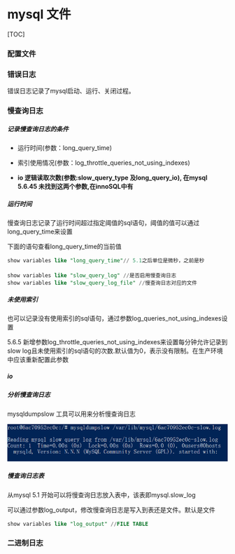 # mysql 文件

[TOC]



### 配置文件

### 错误日志

错误日志记录了mysql启动、运行、关闭过程。

### 慢查询日志

##### 记录慢查询日志的条件

* 运行时间(参数：long_query_time)

* 索引使用情况(参数：log_throttle_queries_not_using_indexes)

* **io 逻辑读取次数(参数:slow_query_type 及long_query_io), 在mysql 5.6.45 未找到这两个参数,在innoSQL中有**

  



##### 运行时间

慢查询日志记录了运行时间超过指定阈值的sql语句，阈值的值可以通过long_query_time来设置

下面的语句查看long_query_time的当前值

~~~sql
show variables like "long_query_time"// 5.1之后单位是微秒，之前是秒

show variables like "slow_query_log" //是否启用慢查询日志
show variables like "slow_query_log_file" //慢查询日志对应的文件
~~~

##### 未使用索引

也可以记录没有使用索引的sql语句，通过参数log_queries_not_using_indexes设置

5.6.5 新增参数log_throttle_queries_not_using_indexes来设置每分钟允许记录到slow log且未使用索引的sql语句的次数.默认值为0，表示没有限制。在生产环境中应该重新配置此参数



##### io

##### 分析慢查询日志

mysqldumpslow 工具可以用来分析慢查询日志

![image-20200807105506629](${img}/image-20200807105506629.png)



##### 慢查询日志表

从mysql 5.1 开始可以将慢查询日志放入表中，该表即mysql.slow_log

可以通过参数log_output，修改慢查询日志是写入到表还是文件。默认是文件

~~~sql
show variables like "log_output" //FILE TABLE
~~~



### 二进制日志

